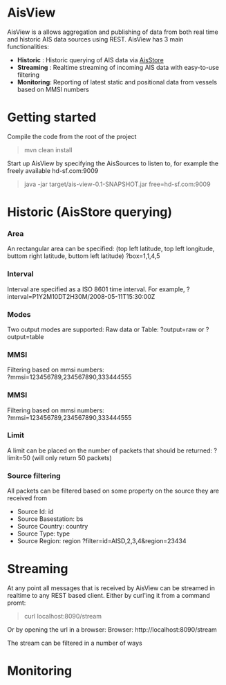 AisView
=======

AisView is a allows aggregation and publishing of data from both real time and historic AIS data sources using REST.
AisView has 3 main functionalities:
* __Historic__  : Historic querying of AIS data via [AisStore](https://github.com/dma-ais/AisStore "AisStore")
* __Streaming__ : Realtime streaming of incoming AIS data with easy-to-use filtering
* __Monitoring__: Reporting of latest static and positional data from vessels based on MMSI numbers

Getting started
=======
Compile the code from the root of the project
> mvn clean install

Start up AisView by specifying the AisSources to listen to, for example the freely available hd-sf.com:9009
> java -jar target/ais-view-0.1-SNAPSHOT.jar free=hd-sf.com:9009

Historic (AisStore querying)
=======

### Area ###
An rectangular area can be specified: (top left latitude, top left longitude, buttom right latitude, buttom left latitude)
?box=1,1,4,5 

### Interval ###
Interval are specified as a ISO 8601 time interval. For example,
?interval=P1Y2M10DT2H30M/2008-05-11T15:30:00Z

### Modes ###
Two output modes are supported: Raw data or Table:
?output=raw or ?output=table

### MMSI ###
Filtering based on mmsi numbers:  
?mmsi=123456789,234567890,333444555

### MMSI ###
Filtering based on mmsi numbers:  
?mmsi=123456789,234567890,333444555

### Limit ###
A limit can be placed on the number of packets that should be returned:
?limit=50 (will only return 50 packets)

### Source filtering ###
All packets can be filtered based on some property on the source they are received from 
* Source Id: id
* Source Basestation: bs
* Source Country: country
* Source Type: type
* Source Region: region
?filter=id=AISD,2,3,4&region=23434


Streaming
=======
At any point all messages that is received by AisView can be streamed in realtime to any REST based client.
Either by curl'ing it from a command promt:

> curl localhost:8090/stream 

Or by opening the url in a browser:
Browser: http://localhost:8090/stream

The stream can be filtered in a number of ways

Monitoring
=======

